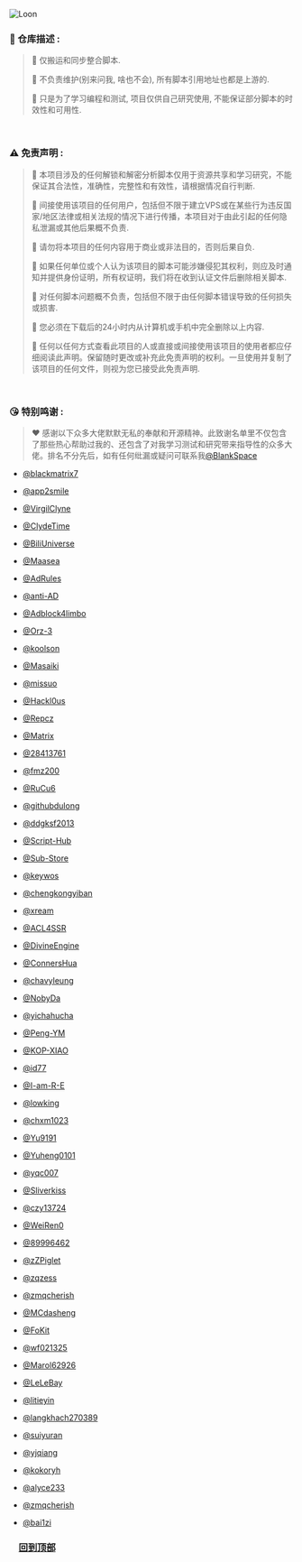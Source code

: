<div id="top"></div>

![Loon](https://socialify.git.ci/BlackSpacee/Loon/image?description=1&descriptionEditable=%E4%B8%8D%E8%A6%81Fork!%20%E5%90%A6%E5%88%99%E4%BC%9A%E8%A2%AB%E7%BB%9D%E6%83%85Block%2C%20%E4%BB%85%E8%87%AA%E5%B7%B1%E5%AD%A6%E4%B9%A0%E7%A0%94%E7%A9%B6%2C%20%E5%BD%93%E7%84%B6%E4%BD%A0%E6%8B%A5%E6%9C%89%E4%BD%BF%E7%94%A8%E6%9D%83%2C%20%E7%A5%9D%E5%A5%BD.&font=Inter&forks=1&issues=1&language=1&logo=https%3A%2F%2Fraw.githubusercontent.com%2FBlackSpacee%2FBlackSpacee%2Fmain%2Fsrc%2Fsvg%2FProfile.svg&name=1&owner=1&pattern=Solid&pulls=1&stargazers=1&theme=Auto)

### 🔔 仓库描述 : 

> 🎈 仅搬运和同步整合脚本.
>
> 🎈 不负责维护(别来问我, 啥也不会), 所有脚本引用地址也都是上游的.
>
> 🎈 只是为了学习编程和测试, 项目仅供自己研究使用, 不能保证部分脚本的时效性和可用性.

<br/>

### ⚠️ 免责声明 :

> 🛑 本项目涉及的任何解锁和解密分析脚本仅用于资源共享和学习研究，不能保证其合法性，准确性，完整性和有效性，请根据情况自行判断.
>
> 🛑 间接使用该项目的任何用户，包括但不限于建立VPS或在某些行为违反国家/地区法律或相关法规的情况下进行传播，本项目对于由此引起的任何隐私泄漏或其他后果概不负责.
>
> 🛑 请勿将本项目的任何内容用于商业或非法目的，否则后果自负.
>
> 🛑 如果任何单位或个人认为该项目的脚本可能涉嫌侵犯其权利，则应及时通知并提供身份证明，所有权证明，我们将在收到认证文件后删除相关脚本.
> 
> 🛑 对任何脚本问题概不负责，包括但不限于由任何脚本错误导致的任何损失或损害.
>
> 🛑 您必须在下载后的24小时内从计算机或手机中完全删除以上内容.
>
> 🛑 任何以任何方式查看此项目的人或直接或间接使用该项目的使用者都应仔细阅读此声明。保留随时更改或补充此免责声明的权利。一旦使用并复制了该项目的任何文件，则视为您已接受此免责声明.

<br/>

### 😘 特别鸣谢 :
> ❤ 感谢以下众多大佬默默无私的奉献和开源精神。此致谢名单里不仅包含了那些热心帮助过我的、还包含了对我学习测试和研究带来指导性的众多大佬。排名不分先后，如有任何纰漏或疑问可联系我[@BlankSpace](https://t.me/BlankSpace_Chatbot)

* [@blackmatrix7](https://www.github.com/blackmatrix7)

* [@app2smile](https://github.com/app2smile)

* [@VirgilClyne](https://github.com/VirgilClyne)

* [@ClydeTime](https://github.com/ClydeTime)

* [@BiliUniverse](https://github.com/BiliUniverse)

* [@Maasea](https://github.com/Maasea)

* [@AdRules](https://github.com/Cats-Team/AdRules)

* [@anti-AD](https://github.com/privacy-protection-tools/anti-AD)

* [@Adblock4limbo](https://github.com/limbopro/Adblock4limbo)

* [@Orz-3](https://github.com/Orz-3)

* [@koolson](https://github.com/koolson)

* [@Masaiki](https://github.com/Masaiki/GeoIP2-CN)

* [@missuo](https://github.com/missuo/ASN-China)

* [@Hackl0us](https://github.com/Hackl0us)

* [@Repcz](https://github.com/Repcz)

* [@Matrix](https://github.com/Centralmatrix3/Matrix-io)

* [@28413761](https://github.com/28413761)

* [@fmz200](https://github.com/fmz200)

* [@RuCu6](https://www.github.com/RuCu6)

* [@githubdulong](https://github.com/githubdulong)

* [@ddgksf2013](https://github.com/ddgksf2013)

* [@Script-Hub](https://github.com/Script-Hub-Org)

* [@Sub-Store](https://github.com/sub-store-org)

* [@keywos](https://github.com/keywos)

* [@chengkongyiban](https://github.com/chengkongyiban)

* [@xream](https://github.com/xream)

* [@ACL4SSR](https://github.com/ACL4SSR)

* [@DivineEngine](https://github.com/DivineEngine)

* [@ConnersHua](https://github.com/ConnersHua/RuleGo/tree/master)

* [@chavyleung](https://github.com/chavyleung)

* [@NobyDa](https://github.com/NobyDa)

* [@yichahucha](https://github.com/yichahucha)

* [@Peng-YM](https://github.com/Peng-YM)

* [@KOP-XIAO](https://github.com/KOP-XIAO)

* [@id77](https://github.com/id77)

* [@I-am-R-E](https://github.com/I-am-R-E)

* [@lowking](https://github.com/lowking)

* [@chxm1023](https://github.com/chxm1023)

* [@Yu9191](https://github.com/Yu9191)

* [@Yuheng0101](https://github.com/Yuheng0101)

* [@yqc007](https://github.com/yqc007)

* [@Sliverkiss](https://github.com/Sliverkiss)

* [@czy13724](https://github.com/czy13724)

* [@WeiRen0](https://github.com/WeiRen0)

* [@89996462](https://github.com/89996462)

* [@zZPiglet](https://github.com/zZPiglet/Task/tree/master)

* [@zqzess](https://github.com/zqzess)

* [@zmqcherish](https://github.com/zmqcherish)

* [@MCdasheng](https://github.com/MCdasheng)

* [@FoKit](https://github.com/FoKit)

* [@wf021325](https://github.com/wf021325)

* [@Marol62926](https://github.com/Marol62926)

* [@LeLeBay](https://github.com/LeLeBay)

* [@litieyin](https://github.com/litieyin)

* [@langkhach270389](https://github.com/langkhach270389)

* [@suiyuran](https://github.com/suiyuran)

* [@yjqiang](https://github.com/yjqiang)

* [@kokoryh](https://github.com/kokoryh)

* [@alyce233](https://github.com/alyce233)

* [@zmqcherish](https://github.com/zmqcherish)

* [@bai1zi](https://github.com/bai1zi)

### &emsp;<a href="#top">回到顶部</a>